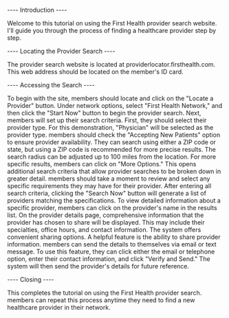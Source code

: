 ---- Introduction ----

Welcome to this tutorial on using the First Health provider search website. I'll guide you through the process of finding a healthcare provider step by step.

---- Locating the Provider Search ----

The provider search website is located at providerlocator.firsthealth.com. This web address should be located on the member's ID card.

---- Accessing the Search ----

To begin with the site, members should locate and click on the "Locate a Provider" button. Under network options, select "First Health Network," and then click the "Start Now" button to begin the provider search. Next, members will set up their search criteria. First, they should select their provider type. For this demonstration, "Physician" will be selected as the provider type. members should check the "Accepting New Patients" option to ensure provider availability. They can search using either a ZIP code or state, but using a ZIP code is recommended for more precise results. The search radius can be adjusted up to 100 miles from the location. For more specific results, members can click on "More Options." This opens additional search criteria that allow provider searches to be broken down in greater detail. members should take a moment to review and select any specific requirements they may have for their provider. After entering all search criteria, clicking the "Search Now" button will generate a list of providers matching the specifications. To view detailed information about a specific provider, members can click on the provider's name in the results list. On the provider details page, comprehensive information that the provider has chosen to share will be displayed. This may include their specialties, office hours, and contact information. The system offers convenient sharing options. A helpful feature is the ability to share provider information. members can send the details to themselves via email or text message. To use this feature, they can click either the email or telephone option, enter their contact information, and click "Verify and Send." The system will then send the provider's details for future reference.

---- Closing ----

This completes the tutorial on using the First Health provider search. members can repeat this process anytime they need to find a new healthcare provider in their network.